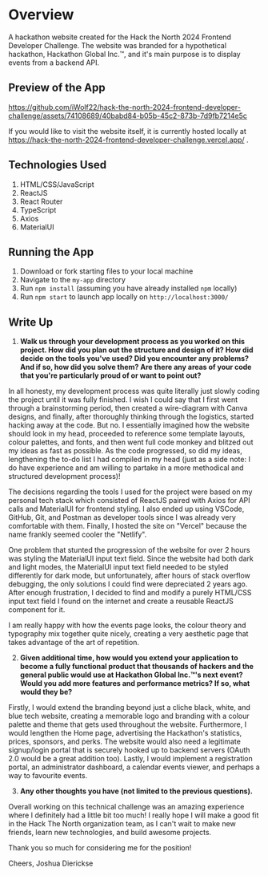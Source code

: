 # Overview

A hackathon website created for the Hack the North 2024 Frontend Developer Challenge. The website was branded for a hypothetical hackathon, Hackathon Global Inc.™, and it's main purpose is to display events from a backend API.

## Preview of the App

https://github.com/iWolf22/hack-the-north-2024-frontend-developer-challenge/assets/74108689/40babd84-b05b-45c2-873b-7d9fb7214e5c

If you would like to visit the website itself, it is currently hosted locally at https://hack-the-north-2024-frontend-developer-challenge.vercel.app/ .

## Technologies Used

1. HTML/CSS/JavaScript
2. ReactJS
3. React Router
4. TypeScript
5. Axios
6. MaterialUI

## Running the App

1. Download or fork starting files to your local machine
2. Navigate to the ```my-app``` directory
3. Run ```npm install``` (assuming you have already installed ```npm``` locally)
4. Run ```npm start``` to launch app locally on ```http://localhost:3000/```

## Write Up

1. **Walk us through your development process as you worked on this project. How did you plan out the structure and design of it? How did decide on the tools you've used? Did you encounter any problems? And if so, how did you solve them? Are there any areas of your code that you're particularly proud of or want to point out?**

In all honesty, my development process was quite literally just slowly coding the project until it was fully finished. I wish I could say that I first went through a brainstorming period, then created a wire-diagram with Canva designs, and finally, after thoroughly thinking through the logistics, started hacking away at the code. But no. I essentially imagined how the website should look in my head, proceeded to reference some template layouts, colour palettes, and fonts, and then went full code monkey and blitzed out my ideas as fast as possible. As the code progressed, so did my ideas, lengthening the to-do list I had compiled in my head (just as a side note: I do have experience and am willing to partake in a more methodical and structured development process)!

The decisions regarding the tools I used for the project were based on my personal tech stack which consisted of ReactJS paired with Axios for API calls and MaterialUI for frontend styling. I also ended up using VSCode, GitHub, Git, and Postman as developer tools since I was already very comfortable with them. Finally, I hosted the site on "Vercel" because the name frankly seemed cooler the "Netlify".

One problem that stunted the progression of the website for over 2 hours was styling the MaterialUI input text field. Since the website had both dark and light modes, the MaterialUI input text field needed to be styled differently for dark mode, but unfortunately, after hours of stack overflow debugging, the only solutions I could find were depreciated 2 years ago. After enough frustration, I decided to find and modify a purely HTML/CSS input text field I found on the internet and create a reusable ReactJS component for it.

I am really happy with how the events page looks, the colour theory and typography mix together quite nicely, creating a very aesthetic page that takes advantage of the art of repetition.

2. **Given additional time, how would you extend your application to become a fully functional product that thousands of hackers and the general public would use at Hackathon Global Inc.™'s next event? Would you add more features and performance metrics? If so, what would they be?**

Firstly, I would extend the branding beyond just a cliche black, white, and blue tech website, creating a memorable logo and branding with a colour palette and theme that gets used throughout the website. Furthermore, I would lengthen the Home page, advertising the Hackathon's statistics, prices, sponsors, and perks. The website would also need a legitimate signup/login portal that is securely hooked up to backend servers (OAuth 2.0 would be a great addition too). Lastly, I would implement a registration portal, an administrator dashboard, a calendar events viewer, and perhaps a way to favourite events.

3. **Any other thoughts you have (not limited to the previous questions).**

Overall working on this technical challenge was an amazing experience where I definitely had a little bit too much! I really hope I will make a good fit in the Hack The North organization team, as I can't wait to make new friends, learn new technologies, and build awesome projects.

Thank you so much for considering me for the position!

Cheers,
Joshua Dierickse
